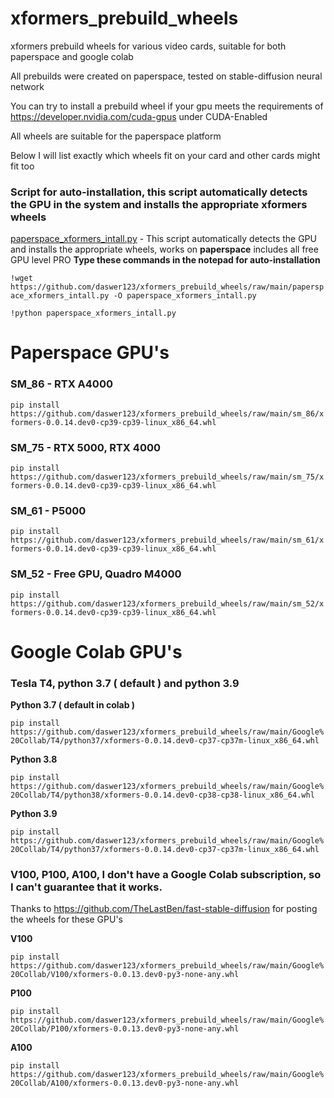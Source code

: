 # xformers_prebuild_wheels
xformers prebuild wheels for various video cards, suitable for both paperspace and google colab

All prebuilds were created on paperspace, tested on stable-diffusion neural network

You can try to install a prebuild wheel if your gpu meets the requirements of https://developer.nvidia.com/cuda-gpus under CUDA-Enabled 

All wheels are suitable for the paperspace platform

Below I will list exactly which wheels fit on your card and other cards might fit too

### Script for auto-installation, this script automatically detects the GPU in the system and installs the appropriate xformers wheels 

[paperspace_xformers_intall.py](https://github.com/daswer123/xformers_prebuild_wheels/raw/main/paperspace_xformers_intall.py) - This script automatically detects the GPU and installs the appropriate wheels, works on **paperspace** includes all free GPU level PRO
**Type these commands in the notepad for auto-installation**

`!wget https://github.com/daswer123/xformers_prebuild_wheels/raw/main/paperspace_xformers_intall.py -O paperspace_xformers_intall.py`

`!python paperspace_xformers_intall.py`


# Paperspace GPU's

### SM_86 - RTX A4000

`pip install https://github.com/daswer123/xformers_prebuild_wheels/raw/main/sm_86/xformers-0.0.14.dev0-cp39-cp39-linux_x86_64.whl`

### SM_75 - RTX 5000, RTX 4000

`pip install https://github.com/daswer123/xformers_prebuild_wheels/raw/main/sm_75/xformers-0.0.14.dev0-cp39-cp39-linux_x86_64.whl`

### SM_61 - P5000

`pip install https://github.com/daswer123/xformers_prebuild_wheels/raw/main/sm_61/xformers-0.0.14.dev0-cp39-cp39-linux_x86_64.whl`

### SM_52 - Free GPU, Quadro M4000

`pip install https://github.com/daswer123/xformers_prebuild_wheels/raw/main/sm_52/xformers-0.0.14.dev0-cp39-cp39-linux_x86_64.whl`


# Google Colab GPU's

### Tesla T4, python 3.7 ( default ) and python 3.9

**Python 3.7 ( default in colab )**

`pip install https://github.com/daswer123/xformers_prebuild_wheels/raw/main/Google%20Collab/T4/python37/xformers-0.0.14.dev0-cp37-cp37m-linux_x86_64.whl`

**Python 3.8**

`pip install https://github.com/daswer123/xformers_prebuild_wheels/raw/main/Google%20Collab/T4/python38/xformers-0.0.14.dev0-cp38-cp38-linux_x86_64.whl`

**Python 3.9**

`pip install https://github.com/daswer123/xformers_prebuild_wheels/raw/main/Google%20Collab/T4/python37/xformers-0.0.14.dev0-cp37-cp37m-linux_x86_64.whl`

### V100, P100, A100, I don't have a Google Colab subscription, so I can't guarantee that it works.
Thanks to https://github.com/TheLastBen/fast-stable-diffusion for posting the wheels for these GPU's

**V100**

`pip install https://github.com/daswer123/xformers_prebuild_wheels/raw/main/Google%20Collab/V100/xformers-0.0.13.dev0-py3-none-any.whl`

**P100**

`pip install https://github.com/daswer123/xformers_prebuild_wheels/raw/main/Google%20Collab/P100/xformers-0.0.13.dev0-py3-none-any.whl`

**A100**

`pip install https://github.com/daswer123/xformers_prebuild_wheels/raw/main/Google%20Collab/A100/xformers-0.0.13.dev0-py3-none-any.whl`
